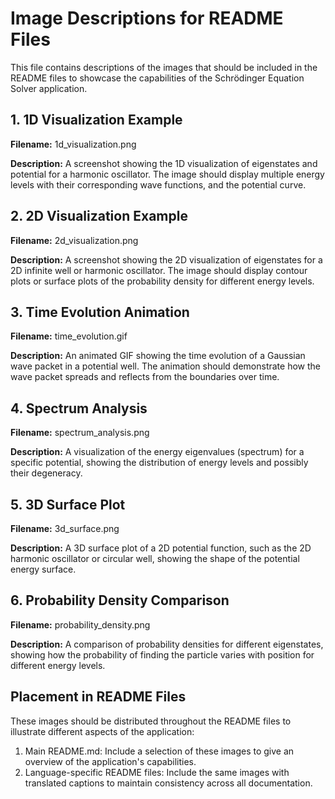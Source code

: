 # Image Descriptions for README Files

This file contains descriptions of the images that should be included in the README files to showcase the capabilities of the Schrödinger Equation Solver application.

## 1. 1D Visualization Example

**Filename:** 1d_visualization.png

**Description:** A screenshot showing the 1D visualization of eigenstates and potential for a harmonic oscillator. The image should display multiple energy levels with their corresponding wave functions, and the potential curve.

## 2. 2D Visualization Example

**Filename:** 2d_visualization.png

**Description:** A screenshot showing the 2D visualization of eigenstates for a 2D infinite well or harmonic oscillator. The image should display contour plots or surface plots of the probability density for different energy levels.

## 3. Time Evolution Animation

**Filename:** time_evolution.gif

**Description:** An animated GIF showing the time evolution of a Gaussian wave packet in a potential well. The animation should demonstrate how the wave packet spreads and reflects from the boundaries over time.

## 4. Spectrum Analysis

**Filename:** spectrum_analysis.png

**Description:** A visualization of the energy eigenvalues (spectrum) for a specific potential, showing the distribution of energy levels and possibly their degeneracy.

## 5. 3D Surface Plot

**Filename:** 3d_surface.png

**Description:** A 3D surface plot of a 2D potential function, such as the 2D harmonic oscillator or circular well, showing the shape of the potential energy surface.

## 6. Probability Density Comparison

**Filename:** probability_density.png

**Description:** A comparison of probability densities for different eigenstates, showing how the probability of finding the particle varies with position for different energy levels.

## Placement in README Files

These images should be distributed throughout the README files to illustrate different aspects of the application:

1. Main README.md: Include a selection of these images to give an overview of the application's capabilities.
2. Language-specific README files: Include the same images with translated captions to maintain consistency across all documentation.